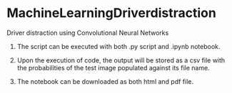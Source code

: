 # MachineLearningDriverdistraction
Driver distraction using Convolutional Neural Networks

1. The script can be executed with both .py script and .ipynb notebook.

2. Upon the execution of code, the output will be stored as a csv file with 
   the probabilities of the test image populated against its file name. 

3. The notebook can be downloaded as both html and pdf file.